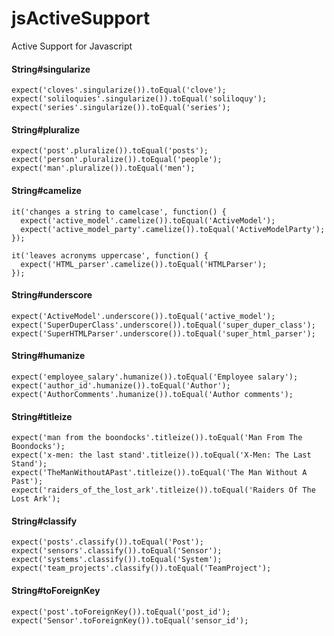 jsActiveSupport
===============

Active Support for Javascript

#### String#singularize

```
expect('cloves'.singularize()).toEqual('clove');
expect('soliloquies'.singularize()).toEqual('soliloquy');
expect('series'.singularize()).toEqual('series');
```

#### String#pluralize
  
```
expect('post'.pluralize()).toEqual('posts');
expect('person'.pluralize()).toEqual('people');
expect('man'.pluralize()).toEqual('men');
```

#### String#camelize
  
```
it('changes a string to camelcase', function() {
  expect('active_model'.camelize()).toEqual('ActiveModel');
  expect('active_model_party'.camelize()).toEqual('ActiveModelParty');
});

it('leaves acronyms uppercase', function() {
  expect('HTML_parser'.camelize()).toEqual('HTMLParser');
});
```

#### String#underscore

```
expect('ActiveModel'.underscore()).toEqual('active_model');
expect('SuperDuperClass'.underscore()).toEqual('super_duper_class');
expect('SuperHTMLParser'.underscore()).toEqual('super_html_parser');
```

#### String#humanize

```
expect('employee_salary'.humanize()).toEqual('Employee salary');
expect('author_id'.humanize()).toEqual('Author');
expect('AuthorComments'.humanize()).toEqual('Author comments');
```

#### String#titleize

```
expect('man from the boondocks'.titleize()).toEqual('Man From The Boondocks');
expect('x-men: the last stand'.titleize()).toEqual('X-Men: The Last Stand');
expect('TheManWithoutAPast'.titleize()).toEqual('The Man Without A Past');
expect('raiders_of_the_lost_ark'.titleize()).toEqual('Raiders Of The Lost Ark');
```

#### String#classify

```
expect('posts'.classify()).toEqual('Post');
expect('sensors'.classify()).toEqual('Sensor');
expect('systems'.classify()).toEqual('System');
expect('team_projects'.classify()).toEqual('TeamProject');
```

#### String#toForeignKey

```
expect('post'.toForeignKey()).toEqual('post_id');
expect('Sensor'.toForeignKey()).toEqual('sensor_id');
```
